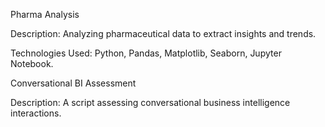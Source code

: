 Pharma Analysis

Description: Analyzing pharmaceutical data to extract insights and trends.

Technologies Used: Python, Pandas, Matplotlib, Seaborn, Jupyter Notebook.

 Conversational BI Assessment

Description: A script assessing conversational business intelligence interactions.



